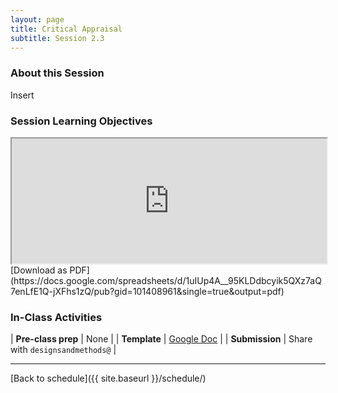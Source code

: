 ```yaml
---
layout: page
title: Critical Appraisal 
subtitle: Session 2.3
---
```


### About this Session

Insert

### Session Learning Objectives
<iframe width="100%" height="200" src="https://docs.google.com/spreadsheets/d/1uIUp4A__95KLDdbcyik5QXz7aQ7enLfE1Q-jXFhs1zQ/pubhtml?gid=101408961&amp;single=true&amp;widget=true&amp;headers=false"></iframe>
[Download as PDF](https://docs.google.com/spreadsheets/d/1uIUp4A__95KLDdbcyik5QXz7aQ7enLfE1Q-jXFhs1zQ/pub?gid=101408961&single=true&output=pdf)

### In-Class Activities

| **Pre-class prep** | None |
| **Template**       | [Google Doc](https://docs.google.com/document/d/1WqpBk3Q5m2UgigjjDyy1D4yn0mE8wQXgyrYTs4mslGU/edit?usp=sharing) |
| **Submission**     | Share with `designsandmethods@` |

* * *

[Back to schedule]({{ site.baseurl }}/schedule/)